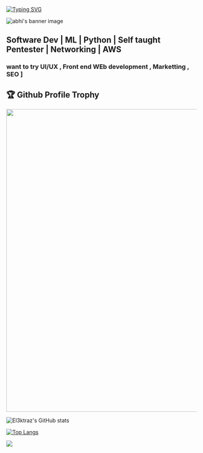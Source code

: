 [![Typing SVG](https://readme-typing-svg.herokuapp.com?multiline=true&width=500&lines=Entry-level+Software+Developer.++++++++++)](https://git.io/typing-svg)


![abhi's banner image](https://github.com/el3ktraz/el3ktraz/assets/86217941/d88db363-3577-45ca-89ff-ba5ac6eeab5e)

<h2>Software Dev | ML | Python | Self taught Pentester | Networking | AWS </h2>

<h3> want to try UI/UX , Front end WEb development , Marketting , SEO ] </h3>



<h2>🏆 Github Profile Trophy</h2>
<img width=800 src="https://github-profile-trophy.vercel.app/?username=el3ktraz&column=9&theme=gruvbox&no-frame=true"/>



![El3ktraz's GitHub stats](https://github-readme-stats.vercel.app/api?username=el3ktraz&show_icons=true&theme=tokyonight)





[![Top Langs](https://github-readme-stats.vercel.app/api/top-langs/?username=el3ktraz&layout=donut-vertical)](https://github.com/el3ktraz/github-readme-stats)


 

![](https://komarev.com/ghpvc/?username=el3ktraz)

